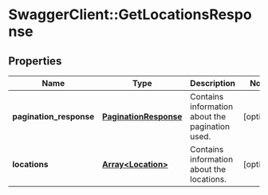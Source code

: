 # SwaggerClient::GetLocationsResponse

## Properties
Name | Type | Description | Notes
------------ | ------------- | ------------- | -------------
**pagination_response** | [**PaginationResponse**](PaginationResponse.md) | Contains information about the pagination used. | [optional] 
**locations** | [**Array&lt;Location&gt;**](Location.md) | Contains information about the locations. | [optional] 


